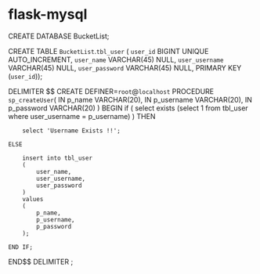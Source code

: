 # flask-mysql

CREATE DATABASE BucketList;

CREATE TABLE `BucketList`.`tbl_user` (
  `user_id` BIGINT UNIQUE AUTO_INCREMENT,
  `user_name` VARCHAR(45) NULL,
  `user_username` VARCHAR(45) NULL,
  `user_password` VARCHAR(45) NULL,
  PRIMARY KEY (`user_id`));
  
  DELIMITER $$
CREATE DEFINER=`root`@`localhost` PROCEDURE `sp_createUser`(
    IN p_name VARCHAR(20),
    IN p_username VARCHAR(20),
    IN p_password VARCHAR(20)
)
BEGIN
    if ( select exists (select 1 from tbl_user where user_username = p_username) ) THEN
     
        select 'Username Exists !!';
     
    ELSE
     
        insert into tbl_user
        (
            user_name,
            user_username,
            user_password
        )
        values
        (
            p_name,
            p_username,
            p_password
        );
     
    END IF;
END$$
DELIMITER ;
